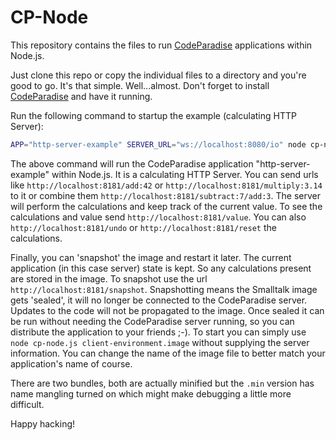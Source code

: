 # CP-Node
This repository contains the files to run [CodeParadise](https://github.com/ErikOnBike/CodeParadise) applications within Node.js.

Just clone this repo or copy the individual files to a directory and you're good to go. It's that simple. Well...almost. Don't forget to install [CodeParadise](https://github.com/ErikOnBike/CodeParadise) and have it running.

Run the following command to startup the example (calculating HTTP Server):
```bash
APP="http-server-example" SERVER_URL="ws://localhost:8080/io" node cp-node.js client-environment.image
```

The above command will run the CodeParadise application "http-server-example" within Node.js. It is a calculating HTTP Server. You can send urls like `http://localhost:8181/add:42` or `http://localhost:8181/multiply:3.14` to it or combine them `http://localhost:8181/subtract:7/add:3`. The server will perform the calculations and keep track of the current value. To see the calculations and value send `http://localhost:8181/value`. You can also `http://localhost:8181/undo` or `http://localhost:8181/reset` the calculations.

Finally, you can 'snapshot' the image and restart it later. The current application (in this case server) state is kept. So any calculations present are stored in the image. To snapshot use the url `http://localhost:8181/snapshot`. Snapshotting means the Smalltalk image gets 'sealed', it will no longer be connected to the CodeParadise server. Updates to the code will not be propagated to the image. Once sealed it can be run without needing the CodeParadise server running, so you can distribute the application to your friends ;-). To start you can simply use `node cp-node.js client-environment.image` without supplying the server information. You can change the name of the image file to better match your application's name of course.

There are two bundles, both are actually minified but the `.min` version has name mangling turned on which might make debugging a little more difficult.

Happy hacking!
